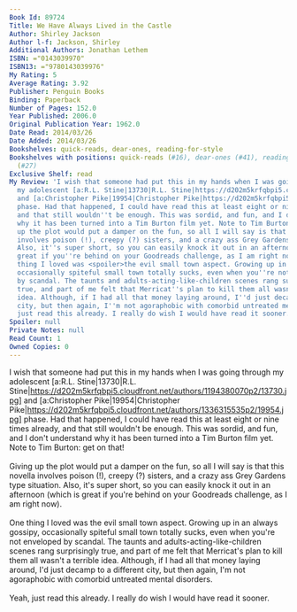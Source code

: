 ```yaml
---
Book Id: 89724
Title: We Have Always Lived in the Castle
Author: Shirley Jackson
Author l-f: Jackson, Shirley
Additional Authors: Jonathan Lethem
ISBN: ="0143039970"
ISBN13: ="9780143039976"
My Rating: 5
Average Rating: 3.92
Publisher: Penguin Books
Binding: Paperback
Number of Pages: 152.0
Year Published: 2006.0
Original Publication Year: 1962.0
Date Read: 2014/03/26
Date Added: 2014/03/26
Bookshelves: quick-reads, dear-ones, reading-for-style
Bookshelves with positions: quick-reads (#16), dear-ones (#41), reading-for-style
  (#27)
Exclusive Shelf: read
My Review: 'I wish that someone had put this in my hands when I was going through
  my adolescent [a:R.L. Stine|13730|R.L. Stine|https://d202m5krfqbpi5.cloudfront.net/authors/1194380070p2/13730.jpg]
  and [a:Christopher Pike|19954|Christopher Pike|https://d202m5krfqbpi5.cloudfront.net/authors/1336315535p2/19954.jpg]
  phase. Had that happened, I could have read this at least eight or nine times already,
  and that still wouldn''t be enough. This was sordid, and fun, and I don''t understand
  why it has been turned into a Tim Burton film yet. Note to Tim Burton: get on that!<br/><br/>Giving
  up the plot would put a damper on the fun, so all I will say is that this novella
  involves poison (!), creepy (?) sisters, and a crazy ass Grey Gardens type situation.
  Also, it''s super short, so you can easily knock it out in an afternoon (which is
  great if you''re behind on your Goodreads challenge, as I am right now).<br/><br/>One
  thing I loved was <spoiler>the evil small town aspect. Growing up in an always gossipy,
  occasionally spiteful small town totally sucks, even when you''re not enveloped
  by scandal. The taunts and adults-acting-like-children scenes rang surprisingly
  true, and part of me felt that Merricat''s plan to kill them all wasn''t a terrible
  idea. Although, if I had all that money laying around, I''d just decamp to a different
  city, but then again, I''m not agoraphobic with comorbid untreated mental disorders</spoiler>.<br/><br/>Yeah,
  just read this already. I really do wish I would have read it sooner.'
Spoiler: null
Private Notes: null
Read Count: 1
Owned Copies: 0
---
```


I wish that someone had put this in my hands when I was going through my adolescent [a:R.L. Stine|13730|R.L. Stine|https://d202m5krfqbpi5.cloudfront.net/authors/1194380070p2/13730.jpg] and [a:Christopher Pike|19954|Christopher Pike|https://d202m5krfqbpi5.cloudfront.net/authors/1336315535p2/19954.jpg] phase. Had that happened, I could have read this at least eight or nine times already, and that still wouldn't be enough. This was sordid, and fun, and I don't understand why it has been turned into a Tim Burton film yet. Note to Tim Burton: get on that!<br/><br/>Giving up the plot would put a damper on the fun, so all I will say is that this novella involves poison (!), creepy (?) sisters, and a crazy ass Grey Gardens type situation. Also, it's super short, so you can easily knock it out in an afternoon (which is great if you're behind on your Goodreads challenge, as I am right now).<br/><br/>One thing I loved was <spoiler>the evil small town aspect. Growing up in an always gossipy, occasionally spiteful small town totally sucks, even when you're not enveloped by scandal. The taunts and adults-acting-like-children scenes rang surprisingly true, and part of me felt that Merricat's plan to kill them all wasn't a terrible idea. Although, if I had all that money laying around, I'd just decamp to a different city, but then again, I'm not agoraphobic with comorbid untreated mental disorders</spoiler>.<br/><br/>Yeah, just read this already. I really do wish I would have read it sooner.